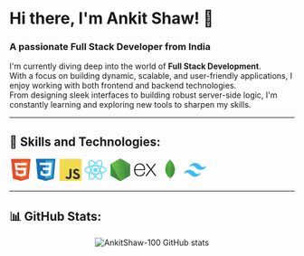 # Hi there, I'm Ankit Shaw! 👋

### A passionate Full Stack Developer from India  

I'm currently diving deep into the world of **Full Stack Development**.  
With a focus on building dynamic, scalable, and user-friendly applications, I enjoy working with both frontend and backend technologies.  
From designing sleek interfaces to building robust server-side logic, I'm constantly learning and exploring new tools to sharpen my skills.  

---

## 🚀 Skills and Technologies:

<p align="left">  
  <img src="https://raw.githubusercontent.com/devicons/devicon/master/icons/html5/html5-original.svg" alt="html5" width="40" height="40"/>  
  <img src="https://raw.githubusercontent.com/devicons/devicon/master/icons/css3/css3-original.svg" alt="css3" width="40" height="40"/>  
  <img src="https://raw.githubusercontent.com/devicons/devicon/master/icons/javascript/javascript-original.svg" alt="javascript" width="40" height="40"/>  
  <img src="https://raw.githubusercontent.com/devicons/devicon/master/icons/react/react-original.svg" alt="react" width="40" height="40"/>  
  <img src="https://raw.githubusercontent.com/devicons/devicon/master/icons/nodejs/nodejs-original.svg" alt="nodejs" width="40" height="40"/>  
  <img src="https://raw.githubusercontent.com/devicons/devicon/master/icons/express/express-original.svg" alt="express" width="40" height="40"/>  
  <img src="https://raw.githubusercontent.com/devicons/devicon/master/icons/mongodb/mongodb-original.svg" alt="mongodb" width="40" height="40"/>  
  <img src="https://raw.githubusercontent.com/devicons/devicon/master/icons/tailwindcss/tailwindcss-original.svg" alt="tailwind" width="40" height="40"/>  
</p>  

---

## 📊 GitHub Stats:
<p align="center">
  <img src="https://github-readme-stats.vercel.app/api?username=AnkitShaw-100&show_icons=true&theme=radical" alt="AnkitShaw-100 GitHub stats" />
</p>
